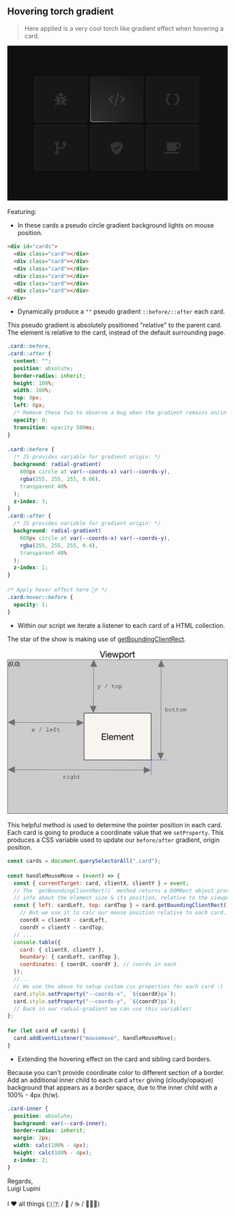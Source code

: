 ## Hovering torch gradient

> Here applied is a very cool torch like gradient effect when hovering a card.

![alt text](./capture.png)

Featuring:

- In these cards a pseudo circle gradient background lights on mouse position.

```html
<div id="cards">
  <div class="card"></div>
  <div class="card"></div>
  <div class="card"></div>
  <div class="card"></div>
  <div class="card"></div>
  <div class="card"></div>
</div>
```

- Dynamically produce a `""` pseudo gradient `::before/::after` each card.

This pseudo gradient is absolutely positioned "relative" to the parent card. The
element is relative to the card, instead of the default surrounding page.

```css
.card::before,
.card::after {
  content: "";
  position: absolute;
  border-radius: inherit;
  height: 100%;
  width: 100%;
  top: 0px;
  left: 0px;
  /* Remove these two to observe a bug when the gradient remains on/in card */
  opacity: 0;
  transition: opacity 500ms;
}

.card::before {
  /* JS provides variable for gradient origin: */
  background: radial-gradient(
    800px circle at var(--coords-x) var(--coords-y),
    rgba(255, 255, 255, 0.06),
    transparent 40%
  );
  z-index: 3;
}
.card::after {
  /* JS provides variable for gradient origin: */
  background: radial-gradient(
    600px circle at var(--coords-x) var(--coords-y),
    rgba(255, 255, 255, 0.4),
    transparent 40%
  );
  z-index: 1;
}

/* Apply hover effect here 🧙‍♂️ */
.card:hover::before {
  opacity: 1;
}
```

- Within our script we iterate a listener to each card of a HTML collection.

The star of the show is making use of [getBoundingClientRect](https://developer.mozilla.org/en-US/docs/Web/API/Element/getBoundingClientRect).

![alt text](./element-box-diagram.png)

This helpful method is used to determine the pointer position in each card. Each
card is going to produce a coordinate value that we `setProperty`. This produces
a CSS variable used to update our `before/after` gradient, origin position.

```js
const cards = document.querySelectorAll(".card");

const handleMouseMove = (event) => {
  const { currentTarget: card, clientX, clientY } = event;
  // The `getBoundingClientRect()` method returns a DOMRect object provide
  // info about the element size & its position, relative to the viewport.
  const { left: cardLeft, top: cardTop } = card.getBoundingClientRect(),
    // But we use it to calc our mouse position relative to each card.
    coordX = clientX - cardLeft,
    coordY = clientY - cardTop;
  // ...
  console.table({
    card: { clientX, clientY },
    boundary: { cardLeft, cardTop },
    coordinates: { coordX, coordY }, // coords in each
  });
  //...
  // We use the above to setup custom css properties for each card :)
  card.style.setProperty("--coords-x", `${coordX}px`);
  card.style.setProperty("--coords-y", `${coordY}px`);
  // Back in our radial-gradient we can use this variables!
};

for (let card of cards) {
  card.addEventListener("mousemove", handleMouseMove);
}
```

- Extending the hovering effect on the card and sibling card borders.

Because you can't provide coordinate color to different section of a border. Add
an additional inner child to each card `after` giving (cloudy/opaque) background
that appears as a border space, due to the inner child with a 100% - 4px (h/w).

```css
.card-inner {
  position: absolute;
  background: var(--card-inner);
  border-radius: inherit;
  margin: 2px;
  width: calc(100% - 4px);
  height: calc(100% - 4px);
  z-index: 2;
}
```

Regards, <br />
Luigi Lupini <br />
<br />
I ❤️ all things (🇮🇹 / 🛵 / ☕️ / 👨‍👩‍👧)<br />
